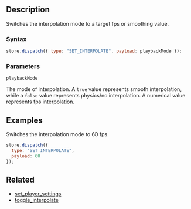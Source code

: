 ## Description

Switches the interpolation mode to a target fps or smoothing value.

### Syntax

```js
store.dispatch({ type: "SET_INTERPOLATE", payload: playbackMode });
```

### Parameters

`playbackMode`

The mode of interpolation. A `true` value represents smooth interpolation, while a `false` value represents physics/no interpolation. A numerical value represents fps interpolation.

## Examples

Switches the interpolation mode to 60 fps.

```js
store.dispatch({
  type: "SET_INTERPOLATE",
  payload: 60
});
```

## Related

- [set_player_settings](./set_player_settings.md)
- [toggle_interpolate](./toggle_interpolate.md)
